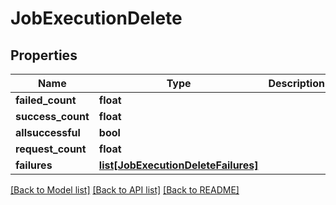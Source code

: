 # JobExecutionDelete

## Properties
Name | Type | Description | Notes
------------ | ------------- | ------------- | -------------
**failed_count** | **float** |  | [optional] 
**success_count** | **float** |  | [optional] 
**allsuccessful** | **bool** |  | [optional] 
**request_count** | **float** |  | [optional] 
**failures** | [**list[JobExecutionDeleteFailures]**](JobExecutionDeleteFailures.md) |  | [optional] 

[[Back to Model list]](../README.md#documentation-for-models) [[Back to API list]](../README.md#documentation-for-api-endpoints) [[Back to README]](../README.md)


